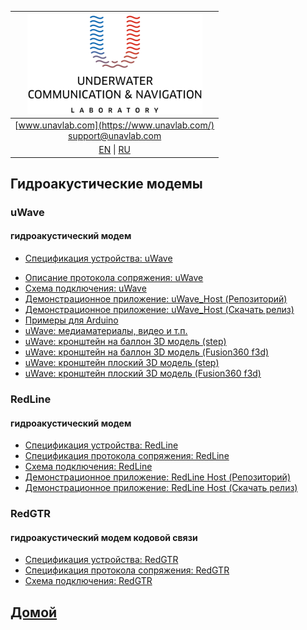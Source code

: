
| ![logo](/documentation/sm_logo.png) |
| :---: |
| [www.unavlab.com](https://www.unavlab.com/) <br/> [support@unavlab.com](mailto:support@unavlab.com) |
| [EN](underwater_acoustic_modems_en.md) \| [RU](underwater_acoustic_modems_ru.md) |

## Гидроакустические модемы
### uWave
#### гидроакустический модем
<!--* [Краткое описание семества устройств uWave](/documentation/RU/uWAVE/uWAVE_Family_ru.md)-->
* [Спецификация устройства: uWave](/documentation/RU/uWAVE/uWAVE_Specification_ru.md)
<!--* [Спецификация устройства: uWave USBL Modem](/documentation/RU/uWAVE/uWAVE_USBL_Modem_Specification_ru.md)-->
<!--* [Спецификация устройства: uWave Max](/documentation/RU/uWAVE/uWAVE_Max_Specification_ru.md)-->
* [Описание протокола сопряжения: uWave](/documentation/RU/uWAVE/uWAVE_Protocol_Specification_ru.md)
* [Схема подключения: uWave](/documentation/RU/uWAVE/uWAVE_wiring_diagram_ru.md)
* [Демонстрационное приложение: uWave_Host (Репозиторий)](https://github.com/ucnl/uWAVE_Host)
* [Демонстрационное приложение: uWave_Host (Скачать релиз)](https://github.com/ucnl/uWAVE_Host/releases/download/1.0/uWAVE_Host.zip)
* [Примеры для Arduino](https://github.com/ucnl/uWAVE_Arduino)
* [uWave: медиаматериалы, видео и т.п.](/documentation/RU/uWAVE/media)
* [uWave: кронштейн на баллон 3D модель (step)](/documentation/uWAVE_holder_tank.step)
* [uWave: кронштейн на баллон 3D модель (Fusion360 f3d)](/documentation/uWAVE_holder_tank.f3d)
* [uWave: кронштейн плоский 3D модель (step)](/documentation/uWAVE_holder_flat.step)
* [uWave: кронштейн плоский 3D модель (Fusion360 f3d)](/documentation/uWAVE_holder_flat.f3d)

### RedLine
#### гидроакустический модем
* [Спецификация устройства: RedLine](/documentation/RU/RedLINE/RedLine_Specification_ru.md)
* [Спецификация протокола сопряжения: RedLine](/documentation/RU/RedLINE/RedLINE_Protocol_Specifications_ru.md)
* [Схема подключения: RedLine](/documentation/RU/RedLINE/RedLINE_wiring_diagram_ru.md)
* [Демонстрационное приложение: RedLine Host (Репозиторий)](https://github.com/ucnl/RedLINE_Host)
* [Демонстрационное приложение: RedLine Host (Скачать релиз)](https://github.com/ucnl/RedLINE_Host/releases/download/1.0/RedLINE_Host.zip)

### RedGTR
#### гидроакустический модем кодовой связи
* [Спецификация устройства: RedGTR](/documentation/RU/RedGTR/RedGTR_Specifications_ru.md)
* [Спецификация протокола сопряжения: RedGTR](/documentation/RU/RedGTR/RedGTR_Protocol_Specifications_ru.md)
* [Схема подключения: RedGTR](/documentation/redgtr_drawings_ru.png)

## [Домой](README_RU.md)
